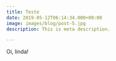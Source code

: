 ```yaml
---
title: Teste
date: 2019-05-12T06:14:34.000+00:00
image: images/blog/post-5.jpg
description: This is meta description.

---
```

Oi, linda!